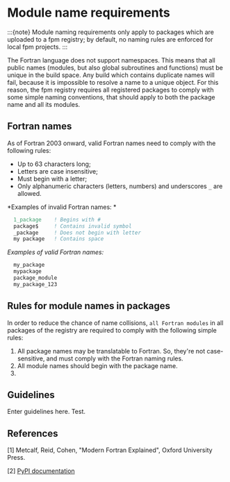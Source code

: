 # Module name requirements

:::{note}
Module naming requirements only apply to packages which are uploaded to a fpm registry; by default, no naming rules are enforced for local fpm projects.
:::

The Fortran language does not support namespaces. This means that all public names (modules, but also global subroutines and functions) must be unique in the build space.
Any build which contains duplicate names will fail, because it is impossible to resolve a name to a unique object.
For this reason, the fpm registry requires all registered packages to comply with some simple naming conventions, that should apply to both the package name and all its modules.

## Fortran names

As of Fortran 2003 onward, valid Fortran names need to comply with the following rules:

- Up to 63 characters long;
- Letters are case insensitive;
- Must begin with a letter;
- Only alphanumeric characters (letters, numbers) and underscores `_` are allowed.

*Examples of invalid Fortran names: *

```fortran
  1_package    ! Begins with #
  package$     ! Contains invalid symbol
  _package     ! Does not begin with letter
  my package   ! Contains space
```

*Examples of valid Fortran names:*

```fortran
  my_package
  mypackage
  package_module
  my_package_123
```

## Rules for module names in packages

In order to reduce the chance of name collisions, ``all Fortran modules`` in all packages of the registry are required to comply with the following simple rules:

1. All package names may be translatable to Fortran. So, they're not case-sensitive, and must comply with the Fortran naming rules.
2. All module names should begin with the package name.
3.

## Guidelines

Enter guidelines here. Test.





## References

[1] Metcalf, Reid, Cohen, "Modern Fortran Explained", Oxford University Press.

[2] [PyPI documentation](https://peps.python.org/pep-0008/#package-and-module-names)

